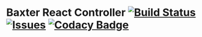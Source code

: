 # Baxter React Controller [![Build Status](https://travis-ci.org/scazlab/baxter_react_controller.svg?branch=master)](https://travis-ci.org/scazlab/baxter_react_controller) [![Issues](https://img.shields.io/github/issues/scazlab/baxter_react_controller.svg?label=Issues)](https://github.com/scazlab/baxter_react_controller/issues) [![Codacy Badge](https://api.codacy.com/project/badge/Grade/1fa13a70d53c4e2e998251bcd6bbac9e)](https://www.codacy.com/app/Baxter-collaboration/baxter_react_controller?utm_source=github.com&amp;utm_medium=referral&amp;utm_content=scazlab/baxter_react_controller&amp;utm_campaign=Badge_Grade)
